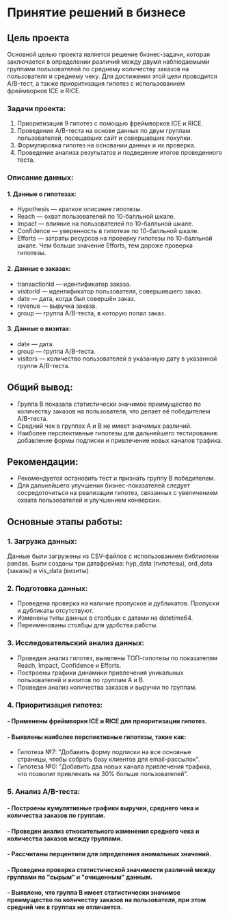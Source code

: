 # Принятие решений в бизнесе

## Цель проекта
Основной целью проекта является решение бизнес-задачи, которая заключается в определении различий между двумя наблюдаемыми группами пользователей по среднему количеству заказов на пользователя и среднему чеку. Для достижения этой цели проводится A/B-тест, а также приоритизация гипотез с использованием фреймворков ICE и RICE.
### Задачи проекта:
1.	Приоритизация 9 гипотез с помощью фреймворков ICE и RICE.
2.	Проведение A/B-теста на основе данных по двум группам пользователей, посещавших сайт и совершавших покупки.
3.	Формулировка гипотез на основании данных и их проверка.
4.	Проведение анализа результатов и подведение итогов проведенного теста.
### Описание данных:
#### 1.	Данные о гипотезах:
- Hypothesis — краткое описание гипотезы.
- Reach — охват пользователей по 10-балльной шкале.
- Impact — влияние на пользователей по 10-балльной шкале.
- Confidence — уверенность в гипотезе по 10-балльной шкале.
- Efforts — затраты ресурсов на проверку гипотезы по 10-балльной шкале. Чем больше значение Efforts, тем дороже проверка гипотезы.
#### 2.	Данные о заказах:
- transactionId — идентификатор заказа.
- visitorId — идентификатор пользователя, совершившего заказ.
- date — дата, когда был совершён заказ.
- revenue — выручка заказа.
- group — группа A/B-теста, в которую попал заказ.
#### 3.	Данные о визитах:
- date — дата.
- group — группа A/B-теста.
- visitors — количество пользователей в указанную дату в указанной группе A/B-теста.

## Общий вывод:
- Группа B показала статистически значимое преимущество по количеству заказов на пользователя, что делает её победителем A/B-теста.
- Средний чек в группах A и B не имеет значимых различий.
- Наиболее перспективные гипотезы для дальнейшего тестирования: добавление формы подписки и привлечение новых каналов трафика.
## Рекомендации:
- Рекомендуется остановить тест и признать группу B победителем.
- Для дальнейшего улучшения бизнес-показателей следует сосредоточиться на реализации гипотез, связанных с увеличением охвата пользователей и улучшением конверсии.

## Основные этапы работы:
### 1.	Загрузка данных:
Данные были загружены из CSV-файлов с использованием библиотеки pandas. Были созданы три датафрейма: hyp_data (гипотезы), ord_data (заказы) и vis_data (визиты).
### 2.	Подготовка данных:
- Проведена проверка на наличие пропусков и дубликатов. Пропуски и дубликаты отсутствуют.
- Изменены типы данных в столбцах с датами на datetime64.
- Переименованы столбцы для удобства работы.
### 3. Исследовательский анализ данных:
- Проведен анализ гипотез, выявлены ТОП-гипотезы по показателям Reach, Impact, Confidence и Efforts.
- Построены графики динамики привлечения уникальных пользователей и визитов по группам A и B.
- Проведен анализ количества заказов и выручки по группам.
### 4.	Приоритизация гипотез:
#### - Применены фреймворки ICE и RICE для приоритизации гипотез.
#### - Выявлены наиболее перспективные гипотезы, такие как:
- Гипотеза №7: "Добавить форму подписки на все основные страницы, чтобы собрать базу клиентов для email-рассылок".
- Гипотеза №0: "Добавить два новых канала привлечения трафика, что позволит привлекать на 30% больше пользователей".
### 5.	Анализ A/B-теста:
#### - Построены кумулятивные графики выручки, среднего чека и количества заказов по группам.
#### - Проведен анализ относительного изменения среднего чека и количества заказов между группами.
#### - Рассчитаны перцентили для определения аномальных значений.
#### - Проведена проверка статистической значимости различий между группами по "сырым" и "очищенным" данным.
#### - Выявлено, что группа B имеет статистически значимое преимущество по количеству заказов на пользователя, при этом средний чек в группах не отличается.


